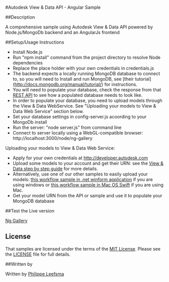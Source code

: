 #Autodesk View & Data API - Angular Sample


##Description


A comprehensive sample using Autodesk View & Data API powered by Node.js/MongoDb backend and an AngularJs frontend

##Setup/Usage Instructions


* Install Node.js
* Run "npm install" command from the project directory to resolve Node dependencies
* Replace the place holder with your own credentials in credentials.js
* The backend expects a locally running MongoDB database to connect to, so you will need to Install and run MongoDB, see [their tutorial] (http://docs.mongodb.org/manual/tutorial/) for instructions.
* You will need to populate your database, check the response from that [REST API](http://viewer.autodesk.io/node/ng-gallery/api/models) to see how a populated database needs to look like.
* In order to populate your database, you need to upload models through the View & Data WebService. See "Uploading your models to View & Data Web Service" section below.
* Set your database settings in config-server.js acoording to your MongoDb install
* Run the server: "node server.js" from command line
* Connect to server locally using a WebGL-compatible browser: http://localhost:3000/node/ng-gallery

Uploading your models to View & Data Web Service:

* Apply for your own credentials at http://developer.autodesk.com
* Upload some models to your account and get their URN: see the [View & Data step by step guide](https://developer.autodesk.com/api/view-and-data-api/) for more details.
* Alternatively, use one of our other samples to easily upload your models: [this workflow sample in .net winform application](https://github.com/Developer-Autodesk/workflow-dotnet-winform-view.and.data.api/) if you are using windows or [this workflow sample in Mac OS Swift](https://github.com/Developer-Autodesk/workflow-macos-swift-view.and.data.api) if you are using Mac.
* Get your model URN from the API or sample and use it to populate your MongoDB database

##Test the Live version

[Ng Gallery](http://viewer.autodesk.io/node/ng-gallery/#/home)


## License

That samples are licensed under the terms of the [MIT License](http://opensource.org/licenses/MIT). Please see the [LICENSE](LICENSE) file for full details.


##Written by 

Written by [Philippe Leefsma](http://adndevblog.typepad.com/cloud_and_mobile/philippe-leefsma.html)  

